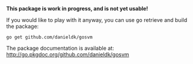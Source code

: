 **This package is work in progress, and is not yet usable!**

If you would like to play with it anyway, you can use <tt>go</tt> retrieve and build the package:

    go get github.com/danieldk/gosvm

The package documentation is available at: http://go.pkgdoc.org/github.com/danieldk/gosvm